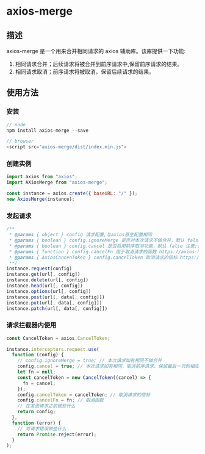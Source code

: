 # axios-merge

## 描述

axios-merge 是一个用来合并相同请求的 axios 辅助库。该库提供一下功能:

1. 相同请求合并；后续请求将被合并到前序请求中,保留前序请求的结果。
2. 相同请求取消；前序请求将被取消，保留后续请求的结果。

## 使用方法

### 安装

```javascript
// node
npm install axios-merge --save

// browser
<script src="axios-merge/dist/index.min.js">
```

### 创建实例

```javascript
import axios from "axios";
import AXiosMerge from "axios-merge";

const instance = axios.create({ baseURL: "/" });
new AxiosMerge(instance);
```

### 发起请求

```javascript
/**
 * @params { object } config 请求配置,与axios原生配置相同
 * @params { boolean } config.ignoreMerge 是否对本次请求不做合并，默认 false 注意:该参数与 cancel 参数互斥，不可同时配置
 * @params { boolean } config.cancel 是否启用前序取消功能，默认 false 注意:该参数与 ignoreMerge 参数互斥，不可同时配置
 * @params { function } config.cancelFn 用于取消请求的函数 https://axios-http.com/zh/docs/cancellation
 * @params { AxiosCancenToken } config.cancelToken 取消请求的信标 https://axios-http.com/zh/docs/cancellation
 **/
instance.request(config)
instance.get(url[, config])
instance.delete(url[, config])
instance.head(url[, config])
instance.options(url[, config])
instance.post(url[, data[, config]])
instance.put(url[, data[, config]])
instance.patch(url[, data[, config]])
```

### 请求拦截器内使用

```javascript
const CancelToken = axios.CancelToken;

instance.interceptors.request.use(
  function (config) {
    // config.ignoreMerge = true; // 本次请求如有相同不做合并
    config.cancel = true; // 本次请求如有相同，取消前序请求，保留最后一次的相应
    let fn = null;
    const cancelToken = new CancelToken((cancel) => {
      fn = cancel;
    });
    config.cancelToken = cancelToken; // 取消请求的信标
    config.cancelFn = fn; // 取消函数
    // 在发送请求之前做些什么
    return config;
  },
  function (error) {
    // 对请求错误做些什么
    return Promise.reject(error);
  }
);
```
